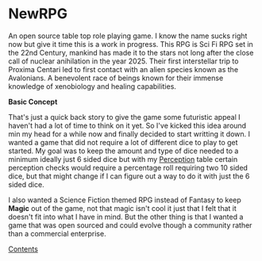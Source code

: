 # NewRPG
An open source table top role playing game.
I know the name sucks right now but give it time this is a work in progress. This RPG is Sci Fi RPG set in the 22nd Century, mankind has made it to the stars not long after the close call of nuclear anihilation in the year 2025. Their first interstellar trip to Proxima Centari led to first contact with an alien species known as the Avalonians. A benevolent race of beings known for their immense knowledge of xenobiology and healing capabilities. 

**Basic Concept**

That's just a quick back story to give the game some futuristic appeal I haven't had a lot of time to think on it yet. So I've kicked this idea around min my head for a while now and finally decided to start writting it down. I wanted a game that did not require a lot of different dice to play to get started. My goal was to keep the amount and type of dice needed to a minimum ideally just 6 sided dice but with my [Perception](https://github.com/ikeman32/NewRPG/blob/master/CoreRules/Perception.md) table certain perception checks would require a percentage roll requiring two 10 sided dice, but that might change if I can figure out a way to do it with just the 6 sided dice.

I also wanted a Science Fiction themed RPG instead of Fantasy to keep **Magic** out of the game, not that magic isn't cool it just that I felt that it doesn't fit into what I have in mind. But the other thing is that I wanted a game that was open sourced and could evolve though a community rather than a commercial enterprise.

[Contents](https://github.com/ikeman32/NewRPG/blob/master/CoreRules/Contents.md)
